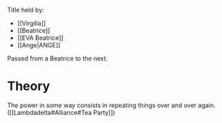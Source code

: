 Title held by:
- [[Virgilia]]
- [[Beatrice]]
- [[EVA Beatrice]]
- [[Ange|ANGE]]

Passed from a Beatrice to the next.
# Theory
The power in some way consists in repeating things over and over again. ([[Lambdadelta#Alliance#Tea Party]])